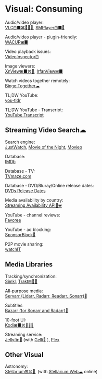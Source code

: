 # Visual: Consuming

Audio/video player:  
[VLC⊞■⌘🐧🍎🤖](https://www.videolan.org/vlc/),
[SMPlayer⊞■🐧](https://www.smplayer.info/)

Audio/video player - plugin-friendly:  
[WACUP⊞■](https://getwacup.com/)

Video playback issues:  
[VideoInspector⊞](https://kcsoftwares.com/?vtb)

Image viewers:  
[XnView⊞■⌘🐧](https://www.xnview.com/),
[IrfanView⊞■](https://www.irfanview.com/)

Watch videos together remotely:  
[Binge Together☁](https://bingetogether.com/)

TL;DW YouTube:  
[you-tldr](https://www.you-tldr.com/)

TL;DW YouTube - Transcript:  
[YouTube Transcript](https://youtubetranscript.com/)

## Streaming Video Search☁

Search engine:  
[JustWatch](https://www.justwatch.com/),
[Movie of the Night](https://www.movieofthenight.com/),
[Movieo](https://movieo.me/)

Database:  
[IMDb](https://www.imdb.com/)

Database - TV:  
[TVmaze.com](https://www.tvmaze.com/)

Database - DVD/Bluray/Online release dates:  
[DVDs Release Dates](https://www.dvdsreleasedates.com/)

Media availability by country:  
[Streaming Availability API🔌⦿](https://www.movieofthenight.com/about/api)

YouTube - channel reviews:  
[Favoree](https://www.favoree.io/)

YouTube - ad blocking:  
[SponsorBlock🔌](https://sponsor.ajay.app/)

P2P movie sharing:  
[watchIT](https://github.com/ZorrillosDev/watchit-app)

## Media Libraries

Tracking/synchronization:  
[Simkl](https://simkl.com/),
[Trakt⊞🍎🤖](https://trakt.tv/)

All-purpose media:  
[Servarr (Lidarr, Radarr, Readarr, Sonarr)💾](https://wiki.servarr.com/)

Subtitles:  
[Bazarr (for Sonarr and Radarr)💾](https://www.bazarr.media/)

10-foot UI:  
[Kodi⊞■⌘🐧🍎🤖](https://kodi.tv/)

Streaming service:  
[Jellyfin🐧](https://jellyfin.org/) (with [Gelli🤖](https://github.com/dkanada/gelli)
),
[Plex](https://www.plex.tv/)

## Other Visual

Astronomy:  
[Stellarium⊞⌘🐧](https://stellarium.org/), (with [Stellarium Web☁](https://stellarium-web.org/) online)
